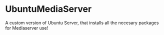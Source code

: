 # UbuntuMediaServer

A custom version of Ubuntu Server, that installs all the necesary packages for Mediaserver use!
